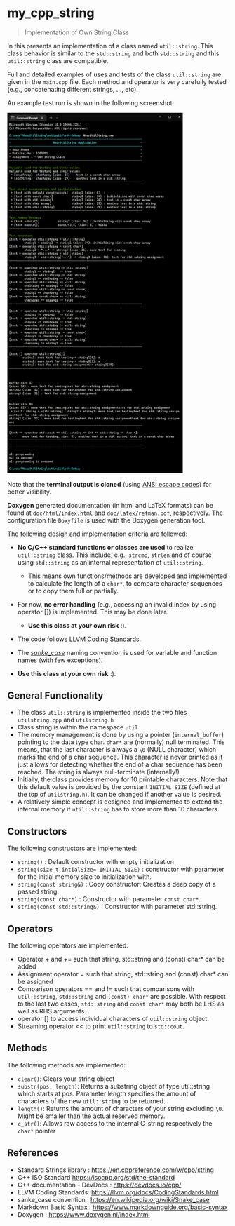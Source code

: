 # my_cpp_string
> Implementation of Own String Class
 
 In this presents an implementation of a class named `util::string`. This class behavior is similar to the `std::string` and both  `std::string` and this `util::string` class are compatible.

Full and detailed examples of uses and tests of the class `util::string` are given in the `main.cpp` file. Each method and operator is very carefully tested (e.g., concatenating different strings, ..., etc).

An example test run is shown in the following screenshot:

<img src="doc/figures/screenshot.png" alt="fishy" width="400px">

Note that the **terminal output is cloned** (using [ANSI escape codes](https://en.wikipedia.org/wiki/ANSI_escape_code)) for better visibility.


**Doxygen** generated documentation (in html and LaTeX formats) can be found at [`doc/html/index.html`](doc/html/index.html) and [`doc/latex/refman.pdf`](doc/latex/refman.pdf), respectively. The configuration file `Doxyfile` is used with the Doxygen generation tool.


The following design and implementation criteria are followed:
* **No C/C++ standard functions or classes are used** to realize `util::string` class. This include, e.g., `strcmp`, `strlen` and of course using `std::string` as an internal representation of `util::string`.
  * This means own functions/methods are developed and implemented to calculate the length of a `char*`, to compare character sequences or to copy them full or partially.
* For now, **no error handling** (e.g., accessing an invalid index by using operator []) is implemented. This may be done later.
  * **Use this class at your own risk** :).
* The code follows [LLVM Coding Standards](https://llvm.org/docs/CodingStandards.html).
* The *[sanke_case](https://en.wikipedia.org/wiki/Snake_case)* naming convention is used for variable and function names (with few exceptions).

* **Use this class at your own risk** :).

 ## General Functionality
* The class `util::string` is implemented inside the two files `utilstring.cpp` and `utilstring.h`
* Class string is within the namespace `util`
* The memory management is done by using a pointer (`internal_buffer`) pointing to the data type char. `char*` are (normally) null terminated. This means, that the last character is always a `\0` (NULL character) which marks the end of a char sequence. This character is never printed as it just allows for detecting whether the end of a char sequence has been reached. The string is always null-terminate (internally!)
* Initially, the class provides memory for 10 printable characters. Note that this default value is provided by the constant `INITIAL_SIZE` (defined at the top of `utilstring.h`). It can be changed if another value is desired. 
* A relatively simple concept is designed and implemented to extend the internal memory if `util::string` has to store more than 10 characters.


## Constructors
The following constructors are implemented:
* `string()` : Default constructor with empty initialization
* `string(size_t intialSize= INITIAL_SIZE)` : constructor with parameter for the initial memory size to initialization with.
* `string(const string&)` : Copy constructor: Creates a deep copy of a passed string.
* `string(const char*)` : Constructor with parameter `const char*`.
* `string(const std::string&)` : Constructor with parameter std::string.

## Operators
The following operators are implemented:
* Operator + and += such that string, std::string and (const) char* can be added
* Assignment operator = such that string, std::string and (const) char* can be assigned
* Comparison operators == and != such that comparisons with `util::string`, `std::string` and `(const) char*` are possible. With respect to the last two cases, `std::string` and `const char*` may both be LHS as well as RHS arguments.
* operator [] to access individual characters of `util::string` object.
* Streaming operator << to print `util::string` to `std::cout`.

## Methods
The following methods are implemented:
* `clear()`: Clears your string object
* `substr(pos, length)`: Returns a substring object of type util::string which starts at pos. Parameter length specifies the amount of characters of the new `util::string` to be returned.
* `length()`: Returns the amount of characters of your string excluding `\0`. Might be smaller than the actual reserved memory.
* `c_str()`: Allows raw access to the internal C-string respectively the `char*` pointer



## References
* Standard Strings library : https://en.cppreference.com/w/cpp/string
* C++ ISO Standard https://isocpp.org/std/the-standard
* C++ documentation - DevDocs : https://devdocs.io/cpp/
* LLVM Coding Standards: https://llvm.org/docs/CodingStandards.html
* sanke_case convention : https://en.wikipedia.org/wiki/Snake_case
* Markdown Basic Syntax : https://www.markdownguide.org/basic-syntax
* Doxygen : https://www.doxygen.nl/index.html
